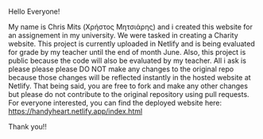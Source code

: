 Hello Everyone!

My name is Chris Mits (Χρήστος Μητσιάρης) and i created this website for an assignement in my university.
We were tasked in creating a Charity website. This project is currently uploaded in Netlify and is being evaluated for grade by my teacher until the end of month June.
Also, this project is public because the code will also be evaluated by my teacher.
All i ask is please please please DO NOT make any changes to the original repo because those changes will be reflected instantly in the hosted website at Netlify.
That being said, you are free to fork and make any other changes but please do not contribute to the original repository using pull requests.
For everyone interested, you can find the deployed website here: https://handyheart.netlify.app/index.html

Thank you!!
